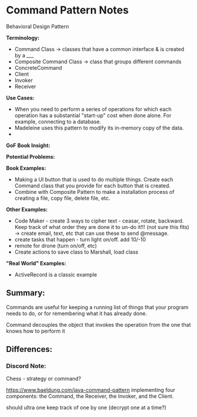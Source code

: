 # Command Pattern Notes
Behavioral Design Pattern

**Terminology:**
- Command Class -> classes that have a common interface & is created by a ___
- Composite Command Class -> class that groups different commands
- ConcreteCommand
- Client
- Invoker
- Receiver



**Use Cases:**
- When you need to perform a series of operations for which each operation has a substantial "start-up" cost when done alone. For example, connecting to a database.
- Madeleine uses this pattern to modify its in-memory copy of the data.
- 

**GoF Book Insight:**

**Potential Problems:**

**Book Examples:**
-  Making a UI button that is used to do multiple things. Create each Command class that you provide for each button that is created.
- Combine with Composite Pattern to make a installation process of creating a file, copy file, delete file, etc.


**Other Examples:**
- Code Maker - create 3 ways to cipher text - ceasar, rotate, backward. Keep track of what order they are done it to un-do it!!! (not sure this fits) -> create email, text, etc that can use these to send @message.
- create tasks that happen - turn light on/off. add 10/-10
- remote for drone (turn on/off, etc)
- Create actions to save class to Marshall, load class

**"Real World" Examples:**
- ActiveRecord is a classic example 

## Summary:
Commands are useful for keeping a running list of things that your program needs to do, or for remembering what it has already done. 

Command decouples the object that invokes the operation from the one that knows how to perform it



## Differences:

### Discord Note:
Chess - strategy or command?

https://www.baeldung.com/java-command-pattern
implementing four components: the Command, the Receiver, the Invoker, and the Client.


should ultra one keep track of one by one (decrypt one at a time?)